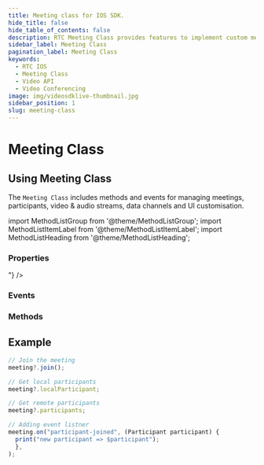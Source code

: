 ```yaml
---
title: Meeting class for IOS SDK.
hide_title: false
hide_table_of_contents: false
description: RTC Meeting Class provides features to implement custom meeting layout in your application.
sidebar_label: Meeting Class
pagination_label: Meeting Class
keywords:
  - RTC IOS
  - Meeting Class
  - Video API
  - Video Conferencing
image: img/videosdklive-thumbnail.jpg
sidebar_position: 1
slug: meeting-class
---
```


# Meeting Class

## Using Meeting Class

The `Meeting Class` includes methods and events for managing meetings, participants, video & audio streams, data channels and UI customisation.

import MethodListGroup from '@theme/MethodListGroup';
import MethodListItemLabel from '@theme/MethodListItemLabel';
import MethodListHeading from '@theme/MethodListHeading';

### Properties

<MethodListGroup>
  <MethodListItemLabel name="__properties"  >
    <MethodListGroup>
      <MethodListHeading heading="Properties" />
      <MethodListItemLabel name="id"  type={"String"} />
      <MethodListItemLabel name="localParticipant"  type={"Participant"} />
      <MethodListItemLabel name="participants"  type={"Map<String, Participant>"} />
    </MethodListGroup>
  </MethodListItemLabel>
</MethodListGroup>

### Events

<MethodListGroup>
  <MethodListItemLabel name="__events" >
    <MethodListGroup>
      <MethodListHeading heading="Events" />
      <MethodListItemLabel name="meeting-joined"  type={"void"} />
      <MethodListItemLabel name="meeting-left"  type={"void"} />      
      <MethodListItemLabel name="participant-joined"  type={"participant"} />
      <MethodListItemLabel name="participant-left"  type={"participantId"} />
      <MethodListItemLabel name="recording-started" type={"void"} />
      <MethodListItemLabel name="recording-stopped" type={"void"} />
      <MethodListItemLabel name="livestream-started" type={"void"} />
      <MethodListItemLabel name="livestream-stopped" type={"void"} />
      <MethodListItemLabel name="speaker-changed" type={"void"} />
      <MethodListItemLabel name="presenter-changed" type={"void"} />
      </MethodListGroup>
  </MethodListItemLabel>
</MethodListGroup>

### Methods

<MethodListGroup>
  <MethodListItemLabel name="__methods" >
    <MethodListGroup>
      <MethodListHeading heading="Methods" />
      <MethodListItemLabel type={"void"} name="disableWebcam()" />
      <MethodListItemLabel type={"void"} name="enableWebcam()" />
      <MethodListItemLabel type={"void"} name="muteMic()" />
      <MethodListItemLabel type={"void"} name="unmuteMic()" />
      <MethodListItemLabel type={"void"} name="getWebcams()"  />
      <MethodListItemLabel type={"void"} name="getMics()"  />
      <MethodListItemLabel type={"void"} name="startRecording()" />
      <MethodListItemLabel type={"void"} name="stopRecording()" />
      <MethodListItemLabel type={"void"} name="startLivestream()" />
      <MethodListItemLabel type={"void"} name="stopLivestream()" />
      <MethodListItemLabel type={"void"} name="join()" />
      <MethodListItemLabel type={"void"} name="leave()" />
      <MethodListItemLabel type={"void"} name="on(String event, Function handler)" />
    </MethodListGroup>
  </MethodListItemLabel>
</MethodListGroup>

## Example

```js title="Play with meeting instance"
// Join the meeting
meeting?.join();

// Get local participants
meeting?.localParticipant;

// Get remote participants
meeting?.participants;

// Adding event listner
meeting.on("participant-joined", (Participant participant) {
  print("new participant => $participant");
  },
);
```

